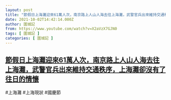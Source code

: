 ```yaml
---
layout: post
title: "節假日上海灘迎來61萬人次，南京路上人山人海去往上海灘，武警官兵出來維持交通秩序，上海灘卻沒有了往日的情懷"
date: 2021-10-02T14:42:14.000Z
author: 圍城記
from: https://www.youtube.com/watch?v=X2aVzX7GJN0
tags: [ 圍城記 ]
categories: [ 圍城記 ]
---
```

<!--1633185734000-->
[節假日上海灘迎來61萬人次，南京路上人山人海去往上海灘，武警官兵出來維持交通秩序，上海灘卻沒有了往日的情懷](https://www.youtube.com/watch?v=X2aVzX7GJN0)
------

<div>
#上海灘 #上海現狀 #國慶節
</div>

